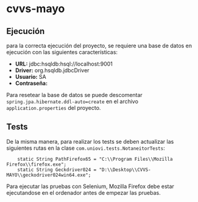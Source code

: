 # cvvs-mayo

## Ejecución

para la correcta ejecución del proyecto, se requiere una base de datos en ejecución con las 
siguientes características:

- **URL:** jdbc:hsqldb:hsql://localhost:9001
- **Driver:** org.hsqldb.jdbcDriver
- **Usuario:** SA
- **Contraseña:** 

Para resetear la base de datos se puede descomentar ```spring.jpa.hibernate.ddl-auto=create``` 
en el archivo ```application.properties``` del proyecto.

## Tests

De la misma manera, para realizar los tests se deben actualizar las siguientes rutas en
la clase ```com.uniovi.tests.NotaneitorTests```:

```
    static String PathFirefox65 = "C:\\Program Files\\Mozilla Firefox\\firefox.exe";
    static String Geckdriver024 = "D:\\Desktop\\CVVS-MAYO\\geckodriver024win64.exe";
```

Para ejecutar las pruebas con Selenium, Mozilla Firefox debe estar ejecutandose en el ordenador 
antes de empezar las pruebas.
